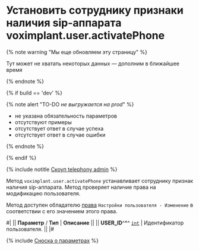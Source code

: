 # Установить сотруднику признаки наличия sip-aппарата voximplant.user.activatePhone

{% note warning "Мы еще обновляем эту страницу" %}

Тут может не хватать некоторых данных — дополним в ближайшее время

{% endnote %}

{% if build == 'dev' %}

{% note alert "TO-DO _не выгружается на prod_" %}

- не указана обязательность параметров
- отсутствуют примеры
- отсутствует ответ в случае успеха
- отсутствует ответ в случае ошибки

{% endnote %}

{% endif %}

{% include notitle [Скоуп telephony admin](../../_includes/scope-telephony-admin.md) %}

Метод `voximplant.user.activatePhone` устанавливает сотруднику признак наличия sip-aппарата. Метод проверяет наличие права на модификацию пользователя.

Метод доступен обладателю [права](https://helpdesk.bitrix24.ru/open/18177766/) `Настройки пользователя - Изменение` в соответствии с его значением этого права.

#|
|| **Параметр** / **Тип** | **Описание** ||
|| **USER_ID**^*^
[`int`](../../../data-types.md) | Идентификатор пользователя. ||
|#

{% include [Сноска о параметрах](../../../../_includes/required.md) %}